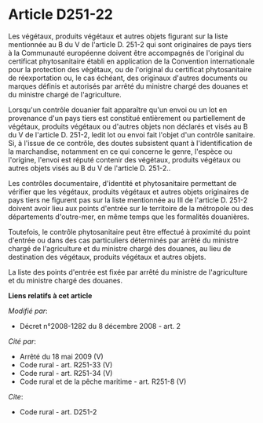 # Article D251-22

Les végétaux, produits végétaux et autres objets figurant sur la liste mentionnée au B du V de l'article D. 251-2 qui sont
originaires de pays tiers à la Communauté européenne doivent être accompagnés de l'original du certificat phytosanitaire
établi en application de la Convention internationale pour la protection des végétaux, ou de l'original du certificat
phytosanitaire de réexportation ou, le cas échéant, des originaux d'autres documents ou marques définis et autorisés par
arrêté du ministre chargé des douanes et du ministre chargé de l'agriculture. 

Lorsqu'un contrôle douanier fait apparaître qu'un envoi ou un lot en provenance d'un pays tiers est constitué entièrement ou
partiellement de végétaux, produits végétaux ou d'autres objets non déclarés et visés au B du V de l'article D. 251-2, ledit
lot ou envoi fait l'objet d'un contrôle sanitaire. Si, à l'issue de ce contrôle, des doutes subsistent quant à
l'identification de la marchandise, notamment en ce qui concerne le genre, l'espèce ou l'origine, l'envoi est réputé contenir
des végétaux, produits végétaux ou autres objets visés au B du V de l'article D. 251-2.. 

Les contrôles documentaire, d'identité et phytosanitaire permettant de vérifier que les végétaux, produits végétaux et autres
objets originaires de pays tiers ne figurent pas sur la liste mentionnée au III de l'article D. 251-2 doivent avoir lieu aux
points d'entrée sur le territoire de la métropole ou des départements d'outre-mer, en même temps que les formalités
douanières. 

Toutefois, le contrôle phytosanitaire peut être effectué à proximité du point d'entrée ou dans des cas particuliers
déterminés par arrêté du ministre chargé de l'agriculture et du ministre chargé des douanes, au lieu de destination des
végétaux, produits végétaux et autres objets. 

La liste des points d'entrée est fixée par arrêté du ministre de l'agriculture et du ministre chargé des douanes.

**Liens relatifs à cet article**

_Modifié par_:

  - Décret n°2008-1282 du 8 décembre 2008 - art. 2

_Cité par_:

  - Arrêté du 18 mai 2009 (V)
  - Code rural - art. R251-33 (V)
  - Code rural - art. R251-34 (V)
  - Code rural et de la pêche maritime - art. R251-8 (V)

_Cite_:

  - Code rural - art. D251-2
